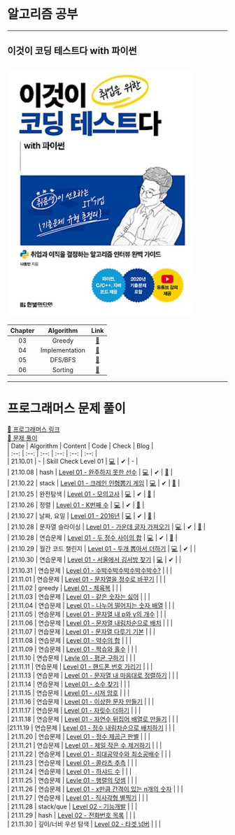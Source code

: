 # 알고리즘 공부
---
## 이것이 코딩 테스트다 with 파이썬
![사진](https://github.com/YOOHYOJEONG/algorithm_practice/blob/master/images/image.jpg?raw=true)   
---    
| Chapter | Algorithm | Link |   
| :--: | :--: | :--: |      
| 03 | Greedy | [📂](https://github.com/YOOHYOJEONG/algorithm_practice/tree/master/python_practice/greedy) |   
| 04 | Implementation | [📂](https://github.com/YOOHYOJEONG/algorithm_practice/tree/master/python_practice/Implementation) |      
| 05 | DFS/BFS | [📂](https://github.com/YOOHYOJEONG/algorithm_practice/tree/master/python_practice/DFS%2CBFS) |   
| 06 | Sorting | [📂](https://github.com/YOOHYOJEONG/algorithm_practice/tree/master/python_practice/Sorting)   


---

# 프로그래머스 문제 풀이
[🔗 프로그래머스 링크](https://programmers.co.kr/)   
[📂 문제 풀이](https://github.com/YOOHYOJEONG/algorithm_practice/tree/master/programmers)   
| Date | Algorithm | Content | Code | Check | Blog |   
| :--: | :--: | :--: | :--: | :--: | :--: |   
| 21.10.01 | - | Skill Check Level 01 | [💻](https://github.com/YOOHYOJEONG/algorithm_practice/tree/master/programmers/skill_check/level_01) | ✔ | - |   
| 21.10.08 | hash | [Level 01 - 완주하지 못한 선수](https://programmers.co.kr/learn/courses/30/lessons/42576) | [💻](https://github.com/YOOHYOJEONG/algorithm_practice/blob/master/programmers/Level01_practice/%EC%99%84%EC%A3%BC%ED%95%98%EC%A7%80%EB%AA%BB%ED%95%9C%EC%84%A0%EC%88%98.py) | ✔ | [📑](https://iambeginnerdeveloper.tistory.com/89?category=928550) |    
| 21.10.22 | stack | [Level 01 - 크레인 인형뽑기 게임](https://programmers.co.kr/learn/courses/30/lessons/64061)  | [💻](https://github.com/YOOHYOJEONG/algorithm_practice/blob/master/programmers/Level01_practice/%ED%81%AC%EB%A0%88%EC%9D%B8%EC%9D%B8%ED%98%95%EB%BD%91%EA%B8%B0.py) | ✔ | [📑](https://iambeginnerdeveloper.tistory.com/94?category=928550) |    
| 21.10.25 | 완전탐색 | [Level 01 - 모의고사](https://programmers.co.kr/learn/courses/30/lessons/42840) | [💻](https://github.com/YOOHYOJEONG/algorithm_practice/blob/master/programmers/Level01_practice/%EB%AA%A8%EC%9D%98%EA%B3%A0%EC%82%AC.py) | ✔ | [📑](https://iambeginnerdeveloper.tistory.com/97?category=928550) |    
| 21.10.26 | 정렬 | [Level 01 - K번째 수](https://programmers.co.kr/learn/courses/30/lessons/42748) | [💻](https://github.com/YOOHYOJEONG/algorithm_practice/blob/master/programmers/Level01_practice/k%EB%B2%88%EC%A7%B8%EC%88%98.py)  | ✔ | [📑](https://iambeginnerdeveloper.tistory.com/98?category=928550) |    
| 21.10.27 | 날짜, 요일 | [Level 01 - 2016년](https://programmers.co.kr/learn/courses/30/lessons/12901) | [💻](https://github.com/YOOHYOJEONG/algorithm_practice/blob/master/programmers/Level01_practice/2016%EB%85%84.py) | ✔ | [📑](https://iambeginnerdeveloper.tistory.com/99?category=928550) |     
| 21.10.28 | 문자열 슬라이싱 | [Level 01 - 가운데 글자 가져오기](https://programmers.co.kr/learn/courses/30/lessons/12903) | [💻](https://github.com/YOOHYOJEONG/algorithm_practice/blob/master/programmers/Level01_practice/%EA%B0%80%EC%9A%B4%EB%8D%B0%EA%B8%80%EC%9E%90.py) | ✔ | [📑](https://iambeginnerdeveloper.tistory.com/100?category=928550) |     
| 21.10.28 | 연습문제 | [Level 01 - 두 정수 사이의 합](https://programmers.co.kr/learn/courses/30/lessons/12912) | [💻](https://github.com/YOOHYOJEONG/algorithm_practice/blob/master/programmers/Level01_practice/%EB%91%90%EC%A0%95%EC%88%98%EC%82%AC%EC%9D%B4%ED%95%A9.py) | ✔ | [📑](https://iambeginnerdeveloper.tistory.com/101?category=928550) |    
| 21.10.29 | 월간 코드 챌린지 | [Level 01 - 두개 뽑아서 더하기](https://programmers.co.kr/learn/courses/30/lessons/68644) | [💻](https://github.com/YOOHYOJEONG/algorithm_practice/blob/master/programmers/Level01_practice/%EB%91%90%EA%B0%9C%EB%BD%91%EC%95%84%EB%8D%94%ED%95%98%EA%B8%B0.py)  | ✔ |  |   
| 21.10.30 | 연습문제 | [Level 01 - 서울에서 김서방 찾기](https://programmers.co.kr/learn/courses/30/lessons/12919) | [💻](https://github.com/YOOHYOJEONG/algorithm_practice/blob/master/programmers/Level01_practice/%EA%B9%80%EC%84%9C%EB%B0%A9%EC%B0%BE%EA%B8%B0.py) | ✔ |  |      
| 21.10.31 | 연습문제 | [Level 01 - 수박수박수박수박수박수?](https://programmers.co.kr/learn/courses/30/lessons/12922) |   |   |   
| 21.11.01 | 연습문제 | [Level 01 - 문자열을 정수로 바꾸기](https://programmers.co.kr/learn/courses/30/lessons/12925) |   |   |   
| 21.11.02 | greedy | [Level 01 - 체육복](https://programmers.co.kr/learn/courses/30/lessons/42862) |   |   |   
| 21.11.03 | 연습문제 | [Level 01 - 같은 숫자는 싫어](https://programmers.co.kr/learn/courses/30/lessons/12906) |   |   |   
| 21.11.04 | 연습문제 | [Level 01 - 나누어 떨어지는 숫자 배열](https://programmers.co.kr/learn/courses/30/lessons/12910) |   |   |   
| 21.11.05 | 연습문제 | [Level 01 - 문자열 내 p와 y의 개수](https://programmers.co.kr/learn/courses/30/lessons/12916) |   |   |   
| 21.11.06 | 연습문제 | [Level 01 - 문자열 내림차순으로 배치](https://programmers.co.kr/learn/courses/30/lessons/12917) |   |   |   
| 21.11.07 | 연습문제 | [Level 01 - 문자열 다루기 기본](https://programmers.co.kr/learn/courses/30/lessons/12918) |   |   |    
| 21.11.08 | 연습문제 | [Level 01 - 약수의 합](https://programmers.co.kr/learn/courses/30/lessons/12928) |   |   |    
| 21.11.09 | 연습문제 | [Level 01 - 짝슈와 홀수](https://programmers.co.kr/learn/courses/30/lessons/12937) |   |   |    
| 21.11.10 | 연습문제 | [Levle 01 - 평균 구하기](https://programmers.co.kr/learn/courses/30/lessons/12944) |   |   |    
| 21.11.11 | 연습문제 | [Level 01 - 핸드폰 번호 가리기](https://programmers.co.kr/learn/courses/30/lessons/12948) |   |   |      
| 21.11.13 | 연습문제 | [Level 01 - 문자열 내 마음대로 정렬하기](https://programmers.co.kr/learn/courses/30/lessons/12915) |   |   |    
| 21.11.14 | 연습문제 | [Level 01 - 소수 찾기](https://programmers.co.kr/learn/courses/30/lessons/12921) |   |   |    
| 21.11.15 | 연습문제 | [Level 01 - 시저 암호](https://programmers.co.kr/learn/courses/30/lessons/12926) |   |   |    
| 21.11.16 | 연습문제 | [Level 01 - 이상한 문자 만들기](https://programmers.co.kr/learn/courses/30/lessons/12930) |   |   |    
| 21.11.17 | 연습문제 | [Level 01 - 자릿수 더하기](https://programmers.co.kr/learn/courses/30/lessons/12931) |   |   |    
| 21.11.18 | 연습문제 | [Level 01 - 자연수 뒤집어 배열로 만들기](https://programmers.co.kr/learn/courses/30/lessons/12932) |   |   |    
|21.11.19 | 연습문제 | [Level 01 - 정수 내림차순으로 배치하기](https://programmers.co.kr/learn/courses/30/lessons/12933) |   |   |    
| 21.11.20 | 연습문제 | [Level 01 - 정수 제곱근 판별](https://programmers.co.kr/learn/courses/30/lessons/12934) |   |   |    
| 21.11.21 | 연습문제 | [Level 01 - 제일 작은 수 제거하기](https://programmers.co.kr/learn/courses/30/lessons/12935) |   |   |    
| 21.11.22 | 연습문제 | [Level 01 - 최대공약수와 최소공배수](https://programmers.co.kr/learn/courses/30/lessons/12940) |   |   |    
| 21.11.23 | 연습문제 | [Level 01 - 콜라츠 추측](https://programmers.co.kr/learn/courses/30/lessons/12943) |   |   |    
| 21.11.24 | 연습문제 | [Level 01 - 하샤드 수](https://programmers.co.kr/learn/courses/30/lessons/12947) |   |   |    
| 21.11.25 | 연습문제 | [Levle 01 - 행렬의 덧셈](https://programmers.co.kr/learn/courses/30/lessons/12950) |   |   |    
| 21.11.26 | 연습문제 | [Level 01 - x만큼 간격이 있는 n개의 숫자](https://programmers.co.kr/learn/courses/30/lessons/12954) |   |   |    
| 21.11.27 | 연습문제 | [Level 01 - 직사각형 별찍기](https://programmers.co.kr/learn/courses/30/lessons/12969) |   |   |    
| 21.11.28 | stack/que | [Level 02 - 기능개발](https://programmers.co.kr/learn/courses/30/lessons/42586) |   |   |    
| 21.11.29 | hash | [Level 02 - 전화번호 목록](https://programmers.co.kr/learn/courses/30/lessons/42577) |   |   |    
| 21.11.30 | 깊이/너비 우선 탐색 | [Level 02 - 타겟 넘버](https://programmers.co.kr/learn/courses/30/lessons/43165) |   |   |    
